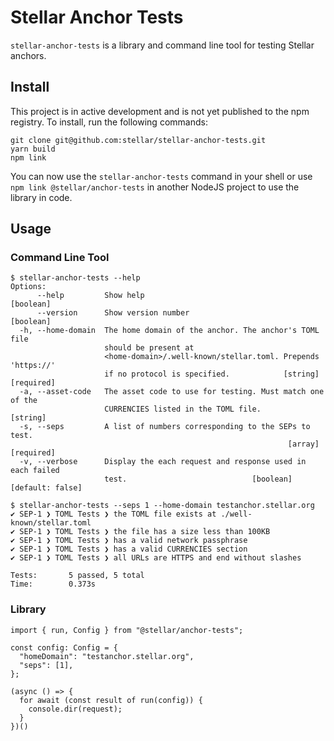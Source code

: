 # Stellar Anchor Tests

`stellar-anchor-tests` is a library and command line tool for testing Stellar
anchors.

## Install

This project is in active development and is not yet published to the npm
registry. To install, run the following commands:

```
git clone git@github.com:stellar/stellar-anchor-tests.git
yarn build
npm link
```

You can now use the `stellar-anchor-tests` command in your shell or use
`npm link @stellar/anchor-tests` in another NodeJS project to use the library in
code.

## Usage

### Command Line Tool

```
$ stellar-anchor-tests --help
Options:
      --help         Show help                                         [boolean]
      --version      Show version number                               [boolean]
  -h, --home-domain  The home domain of the anchor. The anchor's TOML file
                     should be present at
                     <home-domain>/.well-known/stellar.toml. Prepends 'https://'
                     if no protocol is specified.            [string] [required]
  -a, --asset-code   The asset code to use for testing. Must match one of the
                     CURRENCIES listed in the TOML file.                [string]
  -s, --seps         A list of numbers corresponding to the SEPs to test.
                                                              [array] [required]
  -v, --verbose      Display the each request and response used in each failed
                     test.                            [boolean] [default: false]
```

```
$ stellar-anchor-tests --seps 1 --home-domain testanchor.stellar.org
✔ SEP-1 ❯ TOML Tests ❯ the TOML file exists at ./well-known/stellar.toml
✔ SEP-1 ❯ TOML Tests ❯ the file has a size less than 100KB
✔ SEP-1 ❯ TOML Tests ❯ has a valid network passphrase
✔ SEP-1 ❯ TOML Tests ❯ has a valid CURRENCIES section
✔ SEP-1 ❯ TOML Tests ❯ all URLs are HTTPS and end without slashes

Tests:       5 passed, 5 total
Time:        0.373s
```

### Library

```
import { run, Config } from "@stellar/anchor-tests";

const config: Config = {
  "homeDomain": "testanchor.stellar.org",
  "seps": [1],
};

(async () => {
  for await (const result of run(config)) {
    console.dir(request);
  }
})()
```
